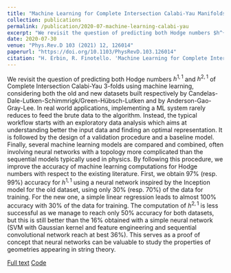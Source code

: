 ```yaml
---
title: "Machine Learning for Complete Intersection Calabi-Yau Manifolds: a Methodological Study"
collection: publications
permalink: /publication/2020-07-machine-learning-calabi-yau
excerpt: "We revisit the question of predicting both Hodge numbers $h^{1,1}$ and $h^{2,1}$ of Complete Intersection Calabi-Yau 3-folds using machine learning."
date: 2020-07-30
venue: "Phys.Rev.D 103 (2021) 12, 126014"
paperurl: "https://doi.org/10.1103/PhysRevD.103.126014"
citation: "H. Erbin, R. Finotello. 'Machine Learning for Complete Intersection Calabi-Yau Manifolds: a Methodological Study'. arXiv:2007.15706, submitted to Phys. Rev. D."
---
```

We revisit the question of predicting both Hodge numbers $h^{1,1}$ and $h^{2,1}$ of Complete Intersection Calabi-Yau 3-folds using machine learning, considering both the old and new datasets built respectively by Candelas-Dale-Lutken-Schimmrigk/Green-Hübsch-Lutken and by Anderson-Gao-Gray-Lee. In real world applications, implementing a ML system rarely reduces to feed the brute data to the algorithm. Instead, the typical workflow starts with an exploratory data analysis which aims at understanding better the input data and finding an optimal representation. It is followed by the design of a validation procedure and a baseline model. Finally, several machine learning models are compared and combined, often involving neural networks with a topology more complicated than the sequential models typically used in physics. By following this procedure, we improve the accuracy of machine learning computations for Hodge numbers with respect to the existing literature. First, we obtain $97\%$ (resp. $99\%$) accuracy for $h^{1,1}$ using a neural network inspired by the Inception model for the old dataset, using only $30\%$ (resp. $70\%$) of the data for training. For the new one, a simple linear regression leads to almost $100\%$ accuracy with $30\%$ of the data for training. The computation of $h^{2,1}$ is less successful as we manage to reach only $50\%$ accuracy for both datasets, but this is still better than the $16\%$ obtained with a simple neural network (SVM with Gaussian kernel and feature engineering and sequential convolutional network reach at best $36\%$). This serves as a proof of concept that neural networks can be valuable to study the properties of geometries appearing in string theory.

[Full text](https://arxiv.org/abs/2007.15706)
[Code](https://github.com/thesfinox/ml-cicy)
